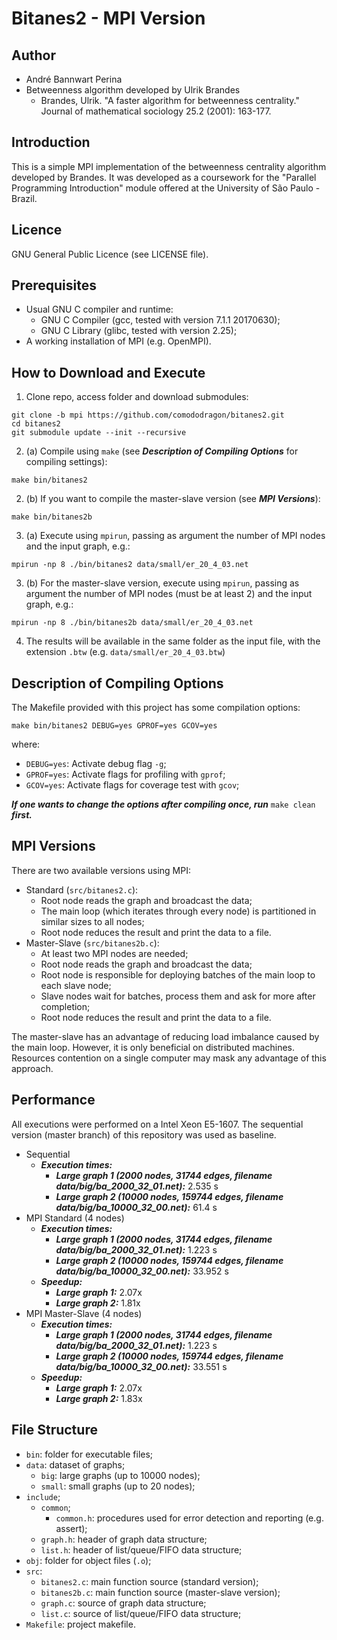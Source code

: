 # Bitanes2 - MPI Version

## Author

* André Bannwart Perina
* Betweenness algorithm developed by Ulrik Brandes
	* Brandes, Ulrik. "A faster algorithm for betweenness centrality." Journal of mathematical sociology 25.2 (2001): 163-177.

## Introduction

This is a simple MPI implementation of the betweenness centrality algorithm developed by Brandes. It was developed as a coursework for the "Parallel Programming Introduction" module offered at the University of São Paulo - Brazil.

## Licence

GNU General Public Licence (see LICENSE file).

## Prerequisites

* Usual GNU C compiler and runtime:
	* GNU C Compiler (gcc, tested with version 7.1.1 20170630);
	* GNU C Library (glibc, tested with version 2.25);
* A working installation of MPI (e.g. OpenMPI).

## How to Download and Execute

1. Clone repo, access folder and download submodules:

```
git clone -b mpi https://github.com/comododragon/bitanes2.git
cd bitanes2
git submodule update --init --recursive
```

2. (a) Compile using ```make``` (see ***Description of Compiling Options*** for compiling settings):

```
make bin/bitanes2
```

2. (b) If you want to compile the master-slave version (see ***MPI Versions***):

```
make bin/bitanes2b
```

3. (a) Execute using ```mpirun```, passing as argument the number of MPI nodes and the input graph, e.g.:

```
mpirun -np 8 ./bin/bitanes2 data/small/er_20_4_03.net
```

3. (b) For the master-slave version, execute using ```mpirun```, passing as argument the number of MPI nodes (must be at least 2) and the input graph, e.g.:

```
mpirun -np 8 ./bin/bitanes2b data/small/er_20_4_03.net
```

4. The results will be available in the same folder as the input file, with the extension ```.btw``` (e.g. ```data/small/er_20_4_03.btw```)

## Description of Compiling Options

The Makefile provided with this project has some compilation options:

```make bin/bitanes2 DEBUG=yes GPROF=yes GCOV=yes```

where:

* ```DEBUG=yes```: Activate debug flag ```-g```;
* ```GPROF=yes```: Activate flags for profiling with ```gprof```;
* ```GCOV=yes```: Activate flags for coverage test with ```gcov```;

***If one wants to change the options after compiling once, run*** ```make clean``` ***first.***

## MPI Versions

There are two available versions using MPI:

* Standard (```src/bitanes2.c```):
	* Root node reads the graph and broadcast the data;
	* The main loop (which iterates through every node) is partitioned in similar sizes to all nodes;
	* Root node reduces the result and print the data to a file.
* Master-Slave (```src/bitanes2b.c```):
	* At least two MPI nodes are needed;
	* Root node reads the graph and broadcast the data;
	* Root node is responsible for deploying batches of the main loop to each slave node;
	* Slave nodes wait for batches, process them and ask for more after completion;
	* Root node reduces the result and print the data to a file.

The master-slave has an advantage of reducing load imbalance caused by the main loop. However, it is only beneficial on distributed machines. Resources contention on a single computer may mask any advantage of this approach.

## Performance

All executions were performed on a Intel Xeon E5-1607. The sequential version (master branch) of this repository was used as baseline.

* Sequential
	* ***Execution times:***
		* ***Large graph 1 (2000 nodes, 31744 edges, filename data/big/ba_2000_32_01.net):*** 2.535 s
		* ***Large graph 2 (10000 nodes, 159744 edges, filename data/big/ba_10000_32_00.net):*** 61.4 s
* MPI Standard (4 nodes)
	* ***Execution times:***
		* ***Large graph 1 (2000 nodes, 31744 edges, filename data/big/ba_2000_32_01.net):*** 1.223 s
		* ***Large graph 2 (10000 nodes, 159744 edges, filename data/big/ba_10000_32_00.net):*** 33.952 s
	* ***Speedup:***
		* ***Large graph 1:*** 2.07x
		* ***Large graph 2:*** 1.81x
* MPI Master-Slave (4 nodes)
	* ***Execution times:***
		* ***Large graph 1 (2000 nodes, 31744 edges, filename data/big/ba_2000_32_01.net):*** 1.223 s
		* ***Large graph 2 (10000 nodes, 159744 edges, filename data/big/ba_10000_32_00.net):*** 33.551 s
	* ***Speedup:***
		* ***Large graph 1:*** 2.07x 
		* ***Large graph 2:*** 1.83x

## File Structure

* ```bin```: folder for executable files;
* ```data```: dataset of graphs;
	* ```big```: large graphs (up to 10000 nodes);
	* ```small```: small graphs (up to 20 nodes);
* ```include```;
	* ```common```;
		* ```common.h```: procedures used for error detection and reporting (e.g. assert);
	* ```graph.h```: header of graph data structure;
	* ```list.h```: header of list/queue/FIFO data structure;
* ```obj```: folder for object files (```.o```);
* ```src```:
	* ```bitanes2.c```: main function source (standard version);
	* ```bitanes2b.c```: main function source (master-slave version);
	* ```graph.c```: source of graph data structure;
	* ```list.c```: source of list/queue/FIFO data structure;
* ```Makefile```: project makefile.
